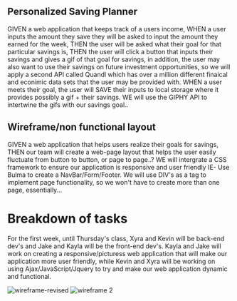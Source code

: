 ## Personalized Saving Planner
GIVEN a web application that keeps track of a users income,
WHEN a user inputs the amount they save they will be asked to input the
amount they earned for the week, THEN the user will be asked what their goal for that particular savings is,
THEN the user will click a button that inputs their savings and gives a gif of that goal for savings, in addition, the user may also want to 
use their savings on future investment opportunities, so we will apply a second API called Quandl which has over a million different finaical and econimic
data sets that the user may be provided with.
WHEN a user meets their goal, the user will SAVE their inputs to local storage where it provides possibly a gif + their savings.
WE will use the GIPHY API to intertwine the gifs with our savings goal..

## Wireframe/non functional layout
GIVEN a web application that helps users realize their goals for savings,
THEN our team will create a web-page layout that helps the user easily fluctuate from button to button, or page to page..?
WE will intergrate a CSS framework to ensure our application is responsive and user friendly IE- Use Bulma to create a NavBar/Form/Footer.
We will use DIV's as a tag to implement page functionality, so we won't have to create more than one page, essentially...
# Breakdown of tasks
For the first week, until Thursday's class, Xyra and Kevin will be back-end dev's and Jake and Kayla will be the front-end dev's.
Kayla and Jake will work on creating a responsive/picturess web application that will make our application more user friendly, while Kevin and
Xyra will be working on using Ajax/JavaScript/Jquery to try and make our web application dynamic and functional.

![wireframe-revised](https://user-images.githubusercontent.com/66339673/88127717-5c2fd300-cba2-11ea-87b2-ee5b130e833b.png)
![wireframe 2](https://user-images.githubusercontent.com/65522080/88462765-ce8f0480-ce7b-11ea-80bf-e39101852205.jpg)
